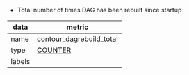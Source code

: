 * Total number of times DAG has been rebuilt since startup

| data   | metric                                                           |
|--------|------------------------------------------------------------------|
| name   | contour_dagrebuild_total                                               |
| type   | [COUNTER](https://prometheus.io/docs/concepts/metric_types/#counter)       |
| labels | |
